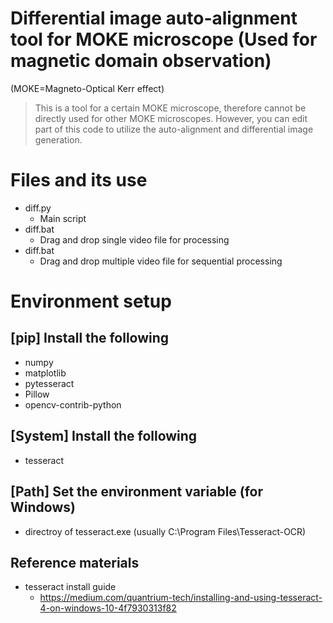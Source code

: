 # Differential image auto-alignment tool for MOKE microscope (Used for magnetic domain observation)
(MOKE=Magneto-Optical Kerr effect)
> This is a tool for a certain MOKE microscope, therefore cannot be directly used for other MOKE microscopes. However, you can edit part of this code to utilize the auto-alignment and differential image generation.
# Files and its use
- diff.py
  - Main script
- diff.bat
  - Drag and drop single video file for processing
- diff.bat
  - Drag and drop multiple video file for sequential processing
# Environment setup
## [pip] Install the following
- numpy
- matplotlib
- pytesseract
- Pillow
- opencv-contrib-python
## [System] Install the following
- tesseract
## [Path] Set the environment variable (for Windows)
- directroy of tesseract.exe (usually C:\Program Files\Tesseract-OCR)
## Reference materials
- tesseract install guide
  - https://medium.com/quantrium-tech/installing-and-using-tesseract-4-on-windows-10-4f7930313f82
